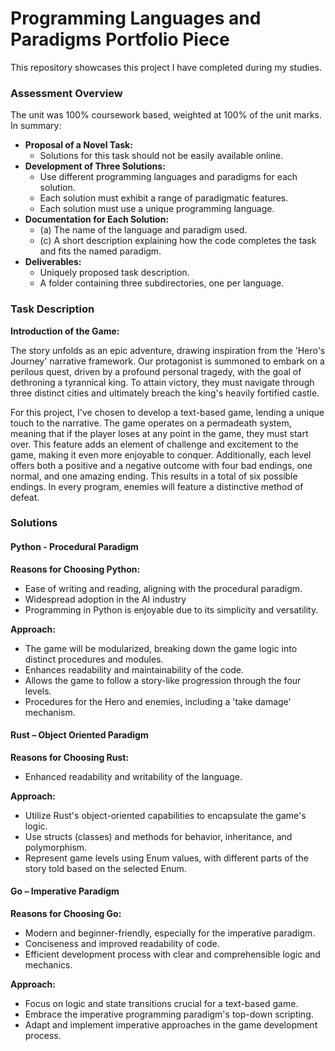 # Programming Languages and Paradigms Portfolio Piece

This repository showcases this project I have completed during my studies.


### Assessment Overview

The unit was 100% coursework based, weighted at 100% of the unit marks. In summary:
- **Proposal of a Novel Task:**
  - Solutions for this task should not be easily available online.
- **Development of Three Solutions:**
  - Use different programming languages and paradigms for each solution.
  - Each solution must exhibit a range of paradigmatic features.
  - Each solution must use a unique programming language.
- **Documentation for Each Solution:**
  - (a) The name of the language and paradigm used.
  - (c) A short description explaining how the code completes the task and fits the named paradigm.
- **Deliverables:**
  - Uniquely proposed task description.
  - A folder containing three subdirectories, one per language.
  

### Task Description

**Introduction of the Game:**

The story unfolds as an epic adventure, drawing inspiration from the 'Hero's Journey' narrative framework. Our protagonist is summoned to embark on a perilous quest, driven by a profound personal tragedy, with the goal of dethroning a tyrannical king. To attain victory, they must navigate through three distinct cities and ultimately breach the king's heavily fortified castle.

For this project, I've chosen to develop a text-based game, lending a unique touch to the narrative. The game operates on a permadeath system, meaning that if the player loses at any point in the game, they must start over. This feature adds an element of challenge and excitement to the game, making it even more enjoyable to conquer. Additionally, each level offers both a positive and a negative outcome with four bad endings, one normal, and one amazing ending. This results in a total of six possible endings. In every program, enemies will feature a distinctive method of defeat.

### Solutions

#### Python - Procedural Paradigm

**Reasons for Choosing Python:**
- Ease of writing and reading, aligning with the procedural paradigm.
- Widespread adoption in the AI industry
- Programming in Python is enjoyable due to its simplicity and versatility.

**Approach:**
- The game will be modularized, breaking down the game logic into distinct procedures and modules.
- Enhances readability and maintainability of the code.
- Allows the game to follow a story-like progression through the four levels.
- Procedures for the Hero and enemies, including a 'take damage' mechanism.

#### Rust – Object Oriented Paradigm

**Reasons for Choosing Rust:**
- Enhanced readability and writability of the language.

**Approach:**
- Utilize Rust's object-oriented capabilities to encapsulate the game's logic.
- Use structs (classes) and methods for behavior, inheritance, and polymorphism.
- Represent game levels using Enum values, with different parts of the story told based on the selected Enum.

#### Go – Imperative Paradigm

**Reasons for Choosing Go:**
- Modern and beginner-friendly, especially for the imperative paradigm.
- Conciseness and improved readability of code.
- Efficient development process with clear and comprehensible logic and mechanics.

**Approach:**
- Focus on logic and state transitions crucial for a text-based game.
- Embrace the imperative programming paradigm's top-down scripting.
- Adapt and implement imperative approaches in the game development process.




